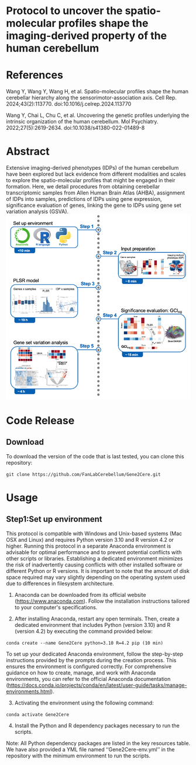 # Protocol to uncover the spatio-molecular profiles shape the imaging-derived property of the human cerebellum

# References
Wang Y, Wang Y, Wang H, et al. Spatio-molecular profiles shape the human cerebellar hierarchy along the sensorimotor-association axis. Cell Rep. 2024;43(2):113770. doi:10.1016/j.celrep.2024.113770

Wang Y, Chai L, Chu C, et al. Uncovering the genetic profiles underlying the intrinsic organization of the human cerebellum. Mol Psychiatry. 2022;27(5):2619-2634. doi:10.1038/s41380-022-01489-8

# Abstract
Extensive imaging-derived phenotypes (IDPs) of the human cerebellum have been explored but lack evidence from different modalities and scales to explore the spatio-molecular profiles that might be engaged in their formation. Here, we detail procedures from obtaining cerebellar transcriptomic samples from Allen Human Brain Atlas (AHBA), assignment of IDPs into samples, predictions of IDPs using gene expression, significance evaluation of genes, linking the gene to IDPs using gene set variation analysis (GSVA). 
![](https://github.com/FanLabCerebellum/Gene2Cere/blob/main/abstract.png)  

# Code Release
## Download
To download the version of the code that is last tested, you can clone this repository:

`
git clone https://github.com/FanLabCerebellum/Gene2Cere.git
`
# Usage
## Step1:Set up environment


This protocol is compatible with Windows and Unix-based systems (Mac OSX and Linux) and requires Python version 3.10 and R version 4.2 or higher. Running this protocol in a separate Anaconda environment is advisable for optimal performance and to prevent potential conflicts with other scripts or libraries. Establishing a dedicated environment minimizes the risk of inadvertently causing conflicts with other installed software or different Python or R versions. It is important to note that the amount of disk space required may vary slightly depending on the operating system used due to differences in filesystem architecture.

1.	Anaconda can be downloaded from its official website (https://www.anaconda.com). Follow the installation instructions tailored to your computer's specifications. 

2.	After installing Anaconda, restart any open terminals. Then, create a dedicated environment that includes Python (version 3.10) and R (version 4.2) by executing the command provided below:

`
conda create --name Gene2Cere python=3.10 R=4.2 pip (10 min)
`

To set up your dedicated Anaconda environment, follow the step-by-step instructions provided by the prompts during the creation process. This ensures the environment is configured correctly. For comprehensive guidance on how to create, manage, and work with Anaconda environments, you can refer to the official Anaconda documentation (https://docs.conda.io/projects/conda/en/latest/user-guide/tasks/manage-environments.html). 

3.	Activating the environment using the following command:

`
conda activate Gene2Cere
`

4.	Install the Python and R dependency packages necessary to run the scripts.

Note: All Python dependency packages are listed in the key resources table. We have also provided a YML file named ‘‘Gene2Cere-env.yml’’ in the repository with the minimum environment to run the scripts.

